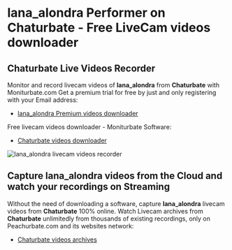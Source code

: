 # lana_alondra Performer on Chaturbate - Free LiveCam videos downloader

## Chaturbate Live Videos Recorder

Monitor and record livecam videos of **lana_alondra** from **Chaturbate** with Moniturbate.com
Get a premium trial for free by just and only registering with your Email address:
* [lana_alondra Premium videos downloader](https://moniturbate.com/request-demo-licence-key.html)

Free livecam videos downloader - Moniturbate Software:
* [Chaturbate videos downloader](https://moniturbate.com/moniturbate-download-software.html)

![lana_alondra livecam videos recorder](https://peachurnet.com/templates/moniturbate-software.png)


## Capture lana_alondra videos from the Cloud and watch your recordings on Streaming

Without the need of downloading a software, capture **lana_alondra** livecam videos from **Chaturbate** 100% online.
Watch Livecam archives from **Chaturbate** unlimitedly from thousands of existing recordings, only on Peachurbate.com and its websites network:
* [Chaturbate videos archives](https://peachurnet.com/)
